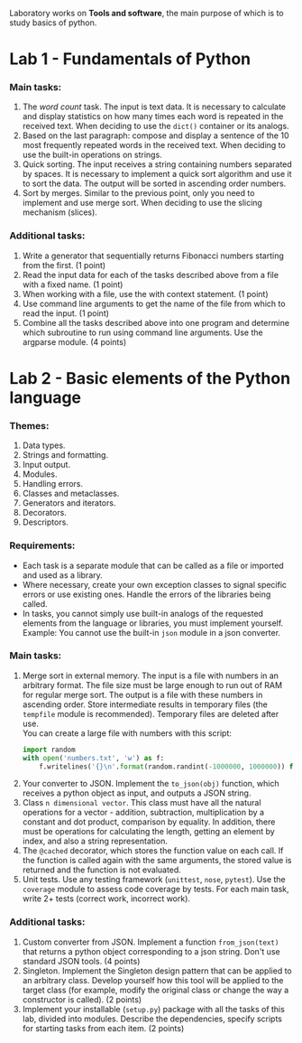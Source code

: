 Laboratory works on **Tools and software**, the main purpose of which is to study basics of python.  

# Lab 1 - Fundamentals of Python
### Main tasks:
1. The _word count_ task. The input is text data. It is necessary to calculate and display statistics on how many times each word is repeated in the received text. When deciding to use the `dict()` container or its analogs.
1. Based on the last paragraph: compose and display a sentence of the 10 most frequently repeated words in the received text. When deciding to use the built-in
operations on strings.
1. Quick sorting. The input receives a string containing numbers separated by spaces. It is necessary to implement a quick sort algorithm and use it to sort the data. The output will be sorted in ascending order
numbers.
1. Sort by merges. Similar to the previous point, only you need to implement and use merge sort. When deciding to use the slicing mechanism (slices).

### Additional tasks:
1. Write a generator that sequentially returns Fibonacci numbers starting from the first. (1 point)
1. Read the input data for each of the tasks described above from a file with a fixed name. (1 point)
1. When working with a file, use the with context statement. (1 point)
1. Use command line arguments to get the name of the file from which to read the input. (1 point)
1. Combine all the tasks described above into one program and determine which subroutine to run using command line arguments. Use the argparse module. (4 points)

# Lab 2 - Basic elements of the Python language

### Themes:
1. Data types.
1. Strings and formatting.
1. Input output.
1. Modules.
1. Handling errors.
1. Classes and metaclasses.
1. Generators and iterators.
1. Decorators.
1. Descriptors.


### Requirements:
- Each task is a separate module that can be called as a file or imported and used as a library.
- Where necessary, create your own exception classes to signal specific errors or use existing ones. Handle the errors of the libraries being called.
- In tasks, you cannot simply use built-in analogs of the requested elements from the language or libraries, you must implement yourself. Example: You cannot use the built-in `json` module in a json converter.

### Main tasks:
1. Merge sort in external memory.
The input is a file with numbers in an arbitrary format. The file size must be large enough to run out of RAM for regular merge sort. The output is a file with these numbers in ascending order. Store intermediate results in temporary files (the `tempfile` module is recommended). Temporary files are deleted after use.  
You can create a large file with numbers with this script:  
    ```python
    import random
    with open('numbers.txt', 'w') as f:
        f.writelines('{}\n'.format(random.randint(-1000000, 1000000)) for _ in range (500000000))
    ```
1. Your converter to JSON. Implement the `to_json(obj)` function, which receives a python object as input, and outputs a JSON string.
1. Class `n dimensional vector`. This class must have all the natural operations for a vector - addition, subtraction, multiplication by a constant and dot product, comparison by equality. In addition, there must be operations for calculating the length, getting an element by index, and also a string representation.
1. The `@cached` decorator, which stores the function value on each call. If the function is called again with the same arguments, the stored value is returned and the function is not evaluated.
1. Unit tests. Use any testing framework (`unittest`, `nose`, `pytest`). Use the `coverage` module to assess code coverage by tests. For each main task, write 2+ tests (correct work,
incorrect work).

### Additional tasks:
1. Custom converter from JSON. Implement a function `from_json(text)` that returns a python object corresponding to a json string. Don't use standard JSON tools. (4 points)
1. Singleton. Implement the Singleton design pattern that can be applied to an arbitrary class. Develop yourself how this tool will be applied to the target class (for example, modify the original class or change the way a constructor is called). (2 points)
1. Implement your installable (`setup.py`) package with all the tasks of this lab, divided into modules. Describe the dependencies, specify scripts for starting tasks from each item. (2 points)
